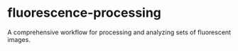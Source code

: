 # fluorescence-processing
A comprehensive workflow for processing and analyzing sets of fluorescent images.
